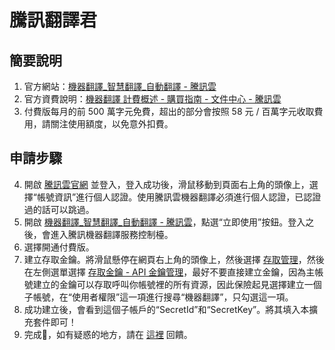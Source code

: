 # 騰訊翻譯君

## 簡要說明

1. 官方網站：[機器翻譯\_智慧翻譯\_自動翻譯 - 騰訊雲](https://cloud.tencent.com/product/tmt)
2. 官方資費說明：[機器翻譯 計費概述 - 購買指南 - 文件中心 - 騰訊雲](https://cloud.tencent.com/document/product/551/35017)
3. 付費版每月的前 500 萬字元免費，超出的部分會按照 58 元 / 百萬字元收取費用，請關注使用額度，以免意外扣費。

## 申請步驟

4. 開啟 [騰訊雲官網](https://cloud.tencent.com/) 並登入，登入成功後，滑鼠移動到頁面右上角的頭像上，選擇“帳號資訊”進行個人認證。使用騰訊雲機器翻譯必須進行個人認證，已認證過的話可以跳過。
5. 開啟 [機器翻譯\_智慧翻譯\_自動翻譯 - 騰訊雲](https://cloud.tencent.com/product/tmt)，點選“立即使用”按鈕。登入之後，會進入騰訊機器翻譯服務控制檯。
6. 選擇開通付費版。
7. 建立存取金鑰。將滑鼠懸停在網頁右上角的頭像上，然後選擇 [存取管理](https://console.cloud.tencent.com/cam/overview)，然後在左側選單選擇 [存取金鑰 - API 金鑰管理](https://console.cloud.tencent.com/cam/capi)，最好不要直接建立金鑰，因為主帳號建立的金鑰可以存取呼叫你帳號裡的所有資源，因此保險起見選擇建立一個子帳號，在“使用者權限”這一項進行搜尋“機器翻譯”，只勾選這一項。
8. 成功建立後，會看到這個子帳戶的“SecretId”和“SecretKey”。將其填入本擴充套件即可！
9. 完成🎉，如有疑惑的地方，請在 [這裡](https://github.com/immersive-translate/immersive-translate/issues/137) 回饋。
